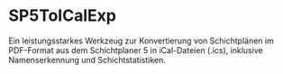 # SP5ToICalExp
Ein leistungsstarkes Werkzeug zur Konvertierung von Schichtplänen im PDF-Format aus dem Schichtplaner 5 in iCal-Dateien (.ics), inklusive Namenserkennung und Schichtstatistiken.
